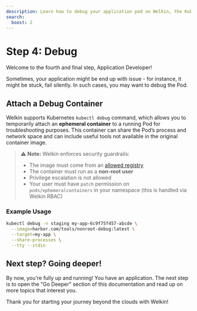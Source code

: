 ```yaml
---
description: Learn how to debug your application pod on Welkin, the Kubernetes platform for software critical to our society
search:
  boost: 2
---
```


# Step 4: Debug

Welcome to the fourth and final step, Application Developer!

Sometimes, your application might be end up with issue - for instance, it might be stuck, fail silently. In such cases, you may want to debug the Pod.

## Attach a Debug Container

Welkin supports Kubernetes `kubectl debug` command, which allows you to temporarily attach an **ephemeral container** to a running Pod for troubleshooting purposes. This container can share the Pod’s process and network space and can include useful tools not available in the original container image.

> ⚠️ **Note:** Welkin enforces security guardrails:
>
> - The image must come from an [allowed registry](safeguards/enforce-trusted-registries.md)
> - The container must run as a **non-root user**
> - Privilege escalation is not allowed
> - Your user must have `patch` permission on `pods/ephemeralcontainers` in your namespace (this is handled via Welkin RBAC)

### Example Usage

```bash
kubectl debug -n staging my-app-6c9f75f457-abcde \
  --image=harbor.com/tools/nonroot-debug:latest \
  --target=my-app \
  --share-processes \
  --tty --stdin
```

## Next step? Going deeper!

By now, you're fully up and running! You have an application. The next step is to open the "Go Deeper" section of this documentation and read up on more topics that interest you.

Thank you for starting your journey beyond the clouds with Welkin!
